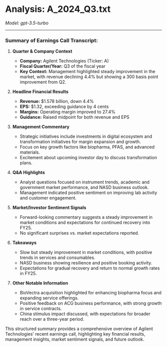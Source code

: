 # Analysis: A_2024_Q3.txt

*Model: gpt-3.5-turbo*

---

### Summary of Earnings Call Transcript:

1. **Quarter & Company Context**
   - **Company:** Agilent Technologies (Ticker: A)
   - **Fiscal Quarter/Year:** Q3 of the fiscal year
   - **Key Context:** Management highlighted steady improvement in the market, with revenue declining 4.4% but showing a 300 basis point improvement from Q2.

2. **Headline Financial Results**
   - **Revenue:** $1.578 billion, down 4.4%
   - **EPS:** $1.32, exceeding guidance by 4 cents
   - **Margins:** Operating margin improved to 27.4%
   - **Guidance:** Raised midpoint for both revenue and EPS

3. **Management Commentary**
   - Strategic initiatives include investments in digital ecosystem and transformation initiatives for margin expansion and growth.
   - Focus on key growth factors like biopharma, PFAS, and advanced materials.
   - Excitement about upcoming investor day to discuss transformation plans.

4. **Q&A Highlights**
   - Analyst questions focused on instrument trends, academic and government market performance, and NASD business outlook.
   - Management indicated positive sentiment on improving lab activity and customer engagement.

5. **Market/Investor Sentiment Signals**
   - Forward-looking commentary suggests a steady improvement in market conditions and expectations for continued recovery into FY25.
   - No significant surprises vs. market expectations reported.

6. **Takeaways**
   - Slow but steady improvement in market conditions, with positive trends in services and consumables.
   - NASD business showing resilience and positive booking activity.
   - Expectations for gradual recovery and return to normal growth rates in FY25.

7. **Other Notable Information**
   - BioVectra acquisition highlighted for enhancing biopharma focus and expanding service offerings.
   - Positive feedback on ACG business performance, with strong growth in service contracts.
   - China stimulus impact discussed, with expectations for broader reach over a three-year period.

This structured summary provides a comprehensive overview of Agilent Technologies' recent earnings call, highlighting key financial results, management insights, market sentiment signals, and future outlook.